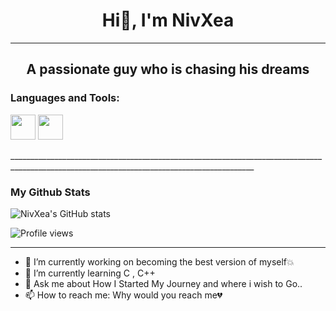 <div align="center">
  
# Hi👋, I'm NivXea
___________________________________________________________________________________________________________________________________________
## A passionate guy who is chasing his dreams
<div>
<div align="left">

### Languages and Tools:
<p>
  <img src="https://cdn.jsdelivr.net/gh/devicons/devicon/icons/python/python-original.svg" width="40"/>
  <img src="https://cdn.jsdelivr.net/gh/devicons/devicon/icons/c/c-original.svg" width="40"/>
</p>
___________________________________________________________________________________________________________________________________________

### My Github Stats
![NivXea's GitHub stats](https://github-readme-stats.vercel.app/api?username=NivXea&show_icons=true&theme=tokyonight)




![Profile views](https://komarev.com/ghpvc/?username=AKSHU-1201&color=blue&style=flat)

_________________________________________________________________________________________________________________________________________________________________________________________
- 🔭 I’m currently working on becoming the best version of myself💥  
- 🌱 I’m currently learning C , C++ 
- 💬 Ask me about How I Started My Journey and where i wish to Go..
- 📫 How to reach me: Why would you reach me💔
  <div>

